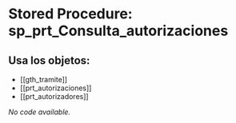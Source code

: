 # Stored Procedure: sp_prt_Consulta_autorizaciones

## Usa los objetos:
- [[gth_tramite]]
- [[prt_autorizaciones]]
- [[prt_autorizadores]]

*No code available.*
